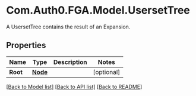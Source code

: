 # Com.Auth0.FGA.Model.UsersetTree
A UsersetTree contains the result of an Expansion.

## Properties

Name | Type | Description | Notes
------------ | ------------- | ------------- | -------------
**Root** | [**Node**](Node.md) |  | [optional] 

[[Back to Model list]](../README.md#models) [[Back to API list]](../README.md#api-endpoints) [[Back to README]](../README.md)


